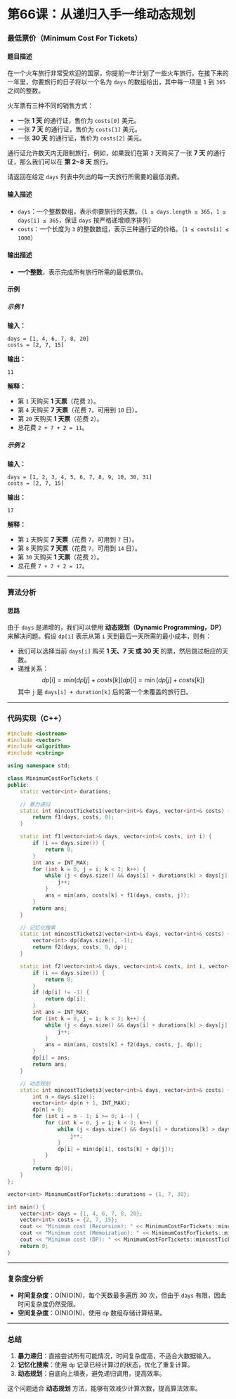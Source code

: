 # 第66课：从递归入手一维动态规划

### **最低票价（Minimum Cost For Tickets）**

#### **题目描述**

在一个火车旅行非常受欢迎的国家，你提前一年计划了一些火车旅行。在接下来的一年里，你要旅行的日子将以一个名为 `days` 的数组给出，其中每一项是 `1` 到 `365` 之间的整数。

火车票有三种不同的销售方式：

- 一张 **1 天** 的通行证，售价为 `costs[0]` 美元。
- 一张 **7 天** 的通行证，售价为 `costs[1]` 美元。
- 一张 **30 天** 的通行证，售价为 `costs[2]` 美元。

通行证允许数天内无限制旅行，例如，如果我们在第 `2` 天购买了一张 **7 天** 的通行证，那么我们可以在 **第 2~8 天** 旅行。

请返回在给定 `days` 列表中列出的每一天旅行所需要的最低消费。

#### **输入描述**

- `days`：一个整数数组，表示你要旅行的天数。（`1 ≤ days.length ≤ 365`，`1 ≤ days[i] ≤ 365`，保证 `days` 按严格递增顺序排列）
- `costs`：一个长度为 `3` 的整数数组，表示三种通行证的价格。（`1 ≤ costs[i] ≤ 1000`）

#### **输出描述**

- **一个整数**，表示完成所有旅行所需的最低票价。

#### **示例**

##### **示例 1**

**输入：**

```text
days = [1, 4, 6, 7, 8, 20]
costs = [2, 7, 15]
```

**输出：**

```text
11
```

**解释：**

- 第 `1` 天购买 **1 天票**（花费 `2`）。
- 第 `4` 天购买 **7 天票**（花费 `7`，可用到 `10` 日）。
- 第 `20` 天购买 **1 天票**（花费 `2`）。
- 总花费 `2 + 7 + 2 = 11`。

##### **示例 2**

**输入：**

```text
days = [1, 2, 3, 4, 5, 6, 7, 8, 9, 10, 30, 31]
costs = [2, 7, 15]
```

**输出：**

```text
17
```

**解释：**

- 第 `1` 天购买 **7 天票**（花费 `7`，可用到 `7` 日）。
- 第 `8` 天购买 **7 天票**（花费 `7`，可用到 `14` 日）。
- 第 `30` 天购买 **1 天票**（花费 `2`）。
- 总花费 `7 + 7 + 2 = 17`。

------

### **算法分析**

#### **思路**

由于 `days` 是递增的，我们可以使用 **动态规划（Dynamic Programming，DP）** 来解决问题。假设 `dp[i]` 表示从第 `i` 天到最后一天所需的最小成本，则有：

- 我们可以选择当前 `days[i]` 购买 **1 天、7 天 或 30 天** 的票，然后跳过相应的天数。
- 递推关系：
  $$
  dp[i]=min⁡(dp[j]+costs[k])dp[i] = \min(dp[j] + costs[k])
  $$
  其中 `j` 是 `days[i] + duration[k]` 后的第一个未覆盖的旅行日。

------

### **代码实现（C++）**

```cpp
#include <iostream>
#include <vector>
#include <algorithm>
#include <cstring>

using namespace std;

class MinimumCostForTickets {
public:
    static vector<int> durations;

    // 暴力递归
    static int mincostTickets1(vector<int>& days, vector<int>& costs) {
        return f1(days, costs, 0);
    }

    static int f1(vector<int>& days, vector<int>& costs, int i) {
        if (i == days.size()) {
            return 0;
        }
        int ans = INT_MAX;
        for (int k = 0, j = i; k < 3; k++) {
            while (j < days.size() && days[i] + durations[k] > days[j]) {
                j++;
            }
            ans = min(ans, costs[k] + f1(days, costs, j));
        }
        return ans;
    }

    // 记忆化搜索
    static int mincostTickets2(vector<int>& days, vector<int>& costs) {
        vector<int> dp(days.size(), -1);
        return f2(days, costs, 0, dp);
    }

    static int f2(vector<int>& days, vector<int>& costs, int i, vector<int>& dp) {
        if (i == days.size()) {
            return 0;
        }
        if (dp[i] != -1) {
            return dp[i];
        }
        int ans = INT_MAX;
        for (int k = 0, j = i; k < 3; k++) {
            while (j < days.size() && days[i] + durations[k] > days[j]) {
                j++;
            }
            ans = min(ans, costs[k] + f2(days, costs, j, dp));
        }
        dp[i] = ans;
        return ans;
    }

    // 动态规划
    static int mincostTickets3(vector<int>& days, vector<int>& costs) {
        int n = days.size();
        vector<int> dp(n + 1, INT_MAX);
        dp[n] = 0;
        for (int i = n - 1; i >= 0; i--) {
            for (int k = 0, j = i; k < 3; k++) {
                while (j < days.size() && days[i] + durations[k] > days[j]) {
                    j++;
                }
                dp[i] = min(dp[i], costs[k] + dp[j]);
            }
        }
        return dp[0];
    }
};

vector<int> MinimumCostForTickets::durations = {1, 7, 30};

int main() {
    vector<int> days = {1, 4, 6, 7, 8, 20};
    vector<int> costs = {2, 7, 15};
    cout << "Minimum cost (Recursion): " << MinimumCostForTickets::mincostTickets1(days, costs) << endl;
    cout << "Minimum cost (Memoization): " << MinimumCostForTickets::mincostTickets2(days, costs) << endl;
    cout << "Minimum cost (DP): " << MinimumCostForTickets::mincostTickets3(days, costs) << endl;
    return 0;
}

```

------

### **复杂度分析**

- **时间复杂度**：O(N)O(N)，每个天数最多遍历 30 次，但由于 `days` 有限，因此时间复杂度仍然受限。
- **空间复杂度**：O(N)O(N)，使用 `dp` 数组存储计算结果。

------

### **总结**

1. **暴力递归**：直接尝试所有可能情况，时间复杂度高，不适合大数据输入。
2. **记忆化搜索**：使用 `dp` 记录已经计算过的状态，优化了重复计算。
3. **动态规划**：自底向上填表，避免递归调用，提高效率。

这个问题适合 **动态规划** 方法，能够有效减少计算次数，提高算法效率。
